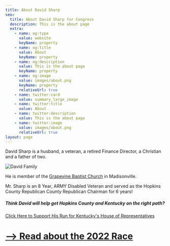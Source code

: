 ```yaml
---
title: About David Sharp
seo:
  title: About David Sharp for Congress
  description: This is the about page
  extra:
    - name: og:type
      value: website
      keyName: property
    - name: og:title
      value: About
      keyName: property
    - name: og:description
      value: This is the about page
      keyName: property
    - name: og:image
      value: images/about.png
      keyName: property
      relativeUrl: true
    - name: twitter:card
      value: summary_large_image
    - name: twitter:title
      value: About
    - name: twitter:description
      value: This is the about page
    - name: twitter:image
      value: images/about.png
      relativeUrl: true
layout: page
---
```


David Sharp is a husband, a veteran, a retired Finance Director, a Christian and a father of two.

![David Family](https://sharp4congress.b-cdn.net/images/david-family-2.jpg)

He is member of the [Grapevine Baptist Church](https://www.gbcky.net/) in Madisonville.

Mr. Sharp is an 8 Year, ARMY Disabled Veteran and served as the Hopkins County Republican County Republican Chairman for 6 years!

##### Think David will help get Hopkins County and Kentucky on the right path?

<a href="https://secure.winred.com/david-sharp-campaign-fund/win" target="_blank">Click Here to Support His Run for Kentucky's House of Representatives</a>


# [--> Read about the 2022 Race](/vote)
